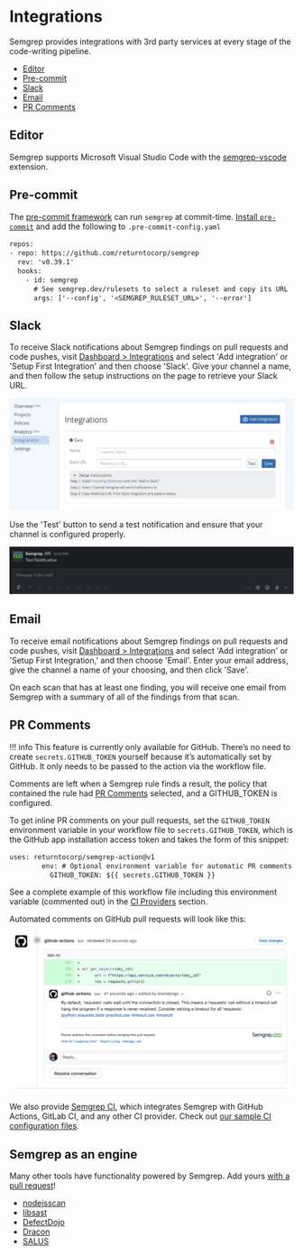 # Integrations

Semgrep provides integrations with 3rd party services at every stage of the code-writing pipeline. 

- [Editor](#editor)
- [Pre-commit](#pre-commit)
- [Slack](#slack)
- [Email](#email)
- [PR Comments](#pr-comments)

## Editor

Semgrep supports Microsoft Visual Studio Code with the [semgrep-vscode](https://marketplace.visualstudio.com/items?itemName=semgrep.semgrep) extension.

## Pre-commit

The [pre-commit framework](https://pre-commit.com/) can run `semgrep` at commit-time. [Install `pre-commit`](https://pre-commit.com/#install) and add the following to `.pre-commit-config.yaml`

```
repos:
- repo: https://github.com/returntocorp/semgrep
  rev: 'v0.39.1'
  hooks:
    - id: semgrep
      # See semgrep.dev/rulesets to select a ruleset and copy its URL
      args: ['--config', '<SEMGREP_RULESET_URL>', '--error']
```

## Slack

To receive Slack notifications about Semgrep findings on pull requests and code pushes, visit [Dashboard > Integrations](https://semgrep.dev/manage/notifications) and select 'Add integration' or 'Setup First Integration' and then choose 'Slack'. Give your channel a name, and then follow the setup instructions on the page to retrieve your Slack URL. 

![An empty Slack channel integration that still needs to be filled in](img/notification-setup.png "An empty Slack channel integration that still needs to be filled in")

Use the 'Test' button to send a test notification and ensure that your channel is configured properly.

![A correctly configured Slack webhook will send a notification like this](img/test-notification.png "Correctly configured webhook will send a notification like this")

## Email

To receive email notifications about Semgrep findings on pull requests and code pushes, visit [Dashboard > Integrations](https://semgrep.dev/manage/notifications) and select 'Add integration' or 'Setup First Integration,' and then choose 'Email'. Enter your email address, give the channel a name of your choosing, and then click 'Save'.

On each scan that has at least one finding, you will receive one email from Semgrep with a summary of all of the findings from that scan.

## PR Comments

!!! info
    This feature is currently only available for GitHub. There’s no need to create `secrets.GITHUB_TOKEN` yourself because it’s automatically set by GitHub. It only needs to be passed to the action via the workflow file.

Comments are left when a Semgrep rule finds a result, the policy that contained the rule had [PR Comments](managing-policy.md#changing-policy-actions) selected, and a GITHUB_TOKEN is configured.

To get inline PR comments on your pull requests, set the `GITHUB_TOKEN` environment variable in your workflow file to `secrets.GITHUB_TOKEN`, which is the GitHub app installation access token and takes the form of this snippet:

```
uses: returntocorp/semgrep-action@v1
        env: # Optional environment variable for automatic PR comments
          GITHUB_TOKEN: ${{ secrets.GITHUB_TOKEN }}
```

See a complete example of this workflow file including this environment variable (commented out) in the [CI Providers](providers.md#github-actions) section.

Automated comments on GitHub pull requests will look like this:

![GitHub Pull Request Comment](img/semgrep-pull-request.png "Comments on GitHub Pull Request")

We also provide [Semgrep CI](semgrep-ci.md),
which integrates Semgrep with GitHub Actions, GitLab CI, and any other CI provider.
Check out [our sample CI configuration files](providers.md).
## Semgrep as an engine

Many other tools have functionality powered by Semgrep.
Add yours [with a pull request](https://github.com/returntocorp/semgrep-docs)!

* [nodejsscan](https://github.com/ajinabraham/nodejsscan)
* [libsast](https://github.com/ajinabraham/libsast)
* [DefectDojo](https://github.com/DefectDojo/django-DefectDojo/pull/2781)
* [Dracon](https://github.com/thought-machine/dracon)
* [SALUS](https://github.com/coinbase/salus/blob/master/docs/scanners/semgrep.md)
